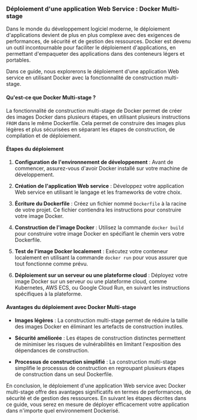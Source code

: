 ### Déploiement d'une application Web Service : Docker Multi-stage

Dans le monde du développement logiciel moderne, le déploiement d'applications devient de plus en plus complexe avec des exigences de performances, de sécurité et de gestion des ressources. Docker est devenu un outil incontournable pour faciliter le déploiement d'applications, en permettant d'empaqueter des applications dans des conteneurs légers et portables.

Dans ce guide, nous explorerons le déploiement d'une application Web service en utilisant Docker avec la fonctionnalité de construction multi-stage.

#### Qu'est-ce que Docker Multi-stage ?

La fonctionnalité de construction multi-stage de Docker permet de créer des images Docker dans plusieurs étapes, en utilisant plusieurs instructions `FROM` dans le même Dockerfile. Cela permet de construire des images plus légères et plus sécurisées en séparant les étapes de construction, de compilation et de déploiement.

#### Étapes du déploiement

1. **Configuration de l'environnement de développement** : Avant de commencer, assurez-vous d'avoir Docker installé sur votre machine de développement.

2. **Création de l'application Web service** : Développez votre application Web service en utilisant le langage et les frameworks de votre choix.

3. **Écriture du Dockerfile** : Créez un fichier nommé `Dockerfile` à la racine de votre projet. Ce fichier contiendra les instructions pour construire votre image Docker.

4. **Construction de l'image Docker** : Utilisez la commande `docker build` pour construire votre image Docker en spécifiant le chemin vers votre Dockerfile.

5. **Test de l'image Docker localement** : Exécutez votre conteneur localement en utilisant la commande `docker run` pour vous assurer que tout fonctionne comme prévu.

6. **Déploiement sur un serveur ou une plateforme cloud** : Déployez votre image Docker sur un serveur ou une plateforme cloud, comme Kubernetes, AWS ECS, ou Google Cloud Run, en suivant les instructions spécifiques à la plateforme.

#### Avantages du déploiement avec Docker Multi-stage

- **Images légères** : La construction multi-stage permet de réduire la taille des images Docker en éliminant les artefacts de construction inutiles.

- **Sécurité améliorée** : Les étapes de construction distinctes permettent de minimiser les risques de vulnérabilités en limitant l'exposition des dépendances de construction.

- **Processus de construction simplifié** : La construction multi-stage simplifie le processus de construction en regroupant plusieurs étapes de construction dans un seul Dockerfile.

En conclusion, le déploiement d'une application Web service avec Docker multi-stage offre des avantages significatifs en termes de performances, de sécurité et de gestion des ressources. En suivant les étapes décrites dans ce guide, vous serez en mesure de déployer efficacement votre application dans n'importe quel environnement Dockerisé.

